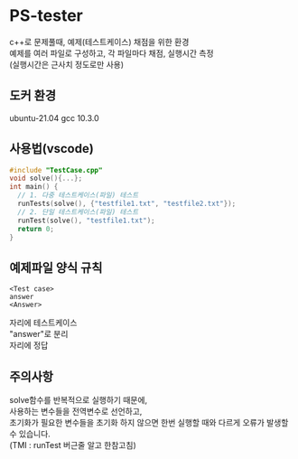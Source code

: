 # PS-tester
c++로 문제풀때, 예제(테스트케이스) 채점을 위한 환경  
예제를 여러 파일로 구성하고, 각 파일마다 채점, 실행시간 측정  
(실행시간은 근사치 정도로만 사용)

## 도커 환경
ubuntu-21.04
gcc 10.3.0

## 사용법(vscode)
```c++
#include "TestCase.cpp"
void solve(){...};
int main() {
  // 1. 다중 테스트케이스(파일) 테스트
  runTests(solve(), {"testfile1.txt", "testfile2.txt"});
  // 2. 단일 테스트케이스(파일) 테스트
  runTest(solve(), "testfile1.txt");
  return 0;
}
```
## 예제파일 양식 규칙
```
<Test case>
answer
<Answer>
```
<Test case> 자리에 테스트케이스  
"answer"로 분리  
<Answer> 자리에 정답  

## 주의사항
solve함수를 반복적으로 실행하기 때문에,  
사용하는 변수들을 전역변수로 선언하고,  
초기화가 필요한 변수들을 초기화 하지 않으면 한번 실행할 때와 다르게 오류가 발생할 수 있습니다.  
(TMI : runTest 버근줄 알고 한참고침)
